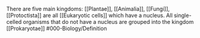 There are five main kingdoms: [[Plantae]], [[Animalia]], [[Fungi]], [[Protoctista]] are all [[Eukaryotic cells]] which have a nucleus. All single-celled organisms that do not have a nucleus are grouped into the kingdom [[Prokaryotae]]
#000-Biology/Definition 